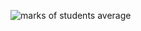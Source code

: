 ![marks of students average](https://github.com/user-attachments/assets/1bd499b3-4b16-452f-ba8a-4bd081cbe9db)
